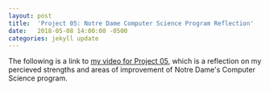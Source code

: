 ```yaml
---
layout: post
title:  'Project 05: Notre Dame Computer Science Program Reflection'
date:   2018-05-08 14:00:00 -0500
categories: jekyll update
---
```

The following is a link to [my video for Project 05][video], which is a reflection on my percieved strengths and areas of improvement of Notre Dame's Computer Science program.

[video]: https://drive.google.com/open?id=1FBSKOU8tmNxkAkn4Z2T_2_Zw6VOGaoMi

